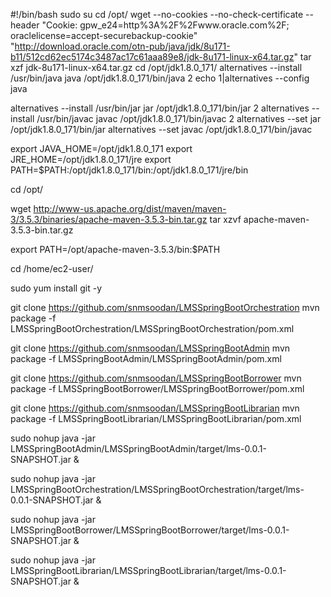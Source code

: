 #!/bin/bash
sudo su
cd /opt/
wget --no-cookies --no-check-certificate --header "Cookie: gpw_e24=http%3A%2F%2Fwww.oracle.com%2F; oraclelicense=accept-securebackup-cookie" "http://download.oracle.com/otn-pub/java/jdk/8u171-b11/512cd62ec5174c3487ac17c61aaa89e8/jdk-8u171-linux-x64.tar.gz"
tar xzf jdk-8u171-linux-x64.tar.gz
cd /opt/jdk1.8.0_171/
alternatives --install /usr/bin/java java /opt/jdk1.8.0_171/bin/java 2
echo 1|alternatives --config java

alternatives --install /usr/bin/jar jar /opt/jdk1.8.0_171/bin/jar 2
alternatives --install /usr/bin/javac javac /opt/jdk1.8.0_171/bin/javac 2
alternatives --set jar /opt/jdk1.8.0_171/bin/jar
alternatives --set javac /opt/jdk1.8.0_171/bin/javac




export JAVA_HOME=/opt/jdk1.8.0_171
export JRE_HOME=/opt/jdk1.8.0_171/jre
export PATH=$PATH:/opt/jdk1.8.0_171/bin:/opt/jdk1.8.0_171/jre/bin


cd /opt/

wget http://www-us.apache.org/dist/maven/maven-3/3.5.3/binaries/apache-maven-3.5.3-bin.tar.gz
tar xzvf apache-maven-3.5.3-bin.tar.gz

export PATH=/opt/apache-maven-3.5.3/bin:$PATH

cd /home/ec2-user/


sudo yum install git -y

git clone https://github.com/snmsoodan/LMSSpringBootOrchestration
mvn package -f LMSSpringBootOrchestration/LMSSpringBootOrchestration/pom.xml

git clone https://github.com/snmsoodan/LMSSpringBootAdmin
mvn package -f LMSSpringBootAdmin/LMSSpringBootAdmin/pom.xml

git clone https://github.com/snmsoodan/LMSSpringBootBorrower
mvn package -f LMSSpringBootBorrower/LMSSpringBootBorrower/pom.xml

git clone https://github.com/snmsoodan/LMSSpringBootLibrarian
mvn package -f LMSSpringBootLibrarian/LMSSpringBootLibrarian/pom.xml


sudo nohup java -jar LMSSpringBootAdmin/LMSSpringBootAdmin/target/lms-0.0.1-SNAPSHOT.jar &

sudo nohup java -jar LMSSpringBootOrchestration/LMSSpringBootOrchestration/target/lms-0.0.1-SNAPSHOT.jar &

sudo nohup java -jar LMSSpringBootBorrower/LMSSpringBootBorrower/target/lms-0.0.1-SNAPSHOT.jar &

sudo nohup java -jar LMSSpringBootLibrarian/LMSSpringBootLibrarian/target/lms-0.0.1-SNAPSHOT.jar &
